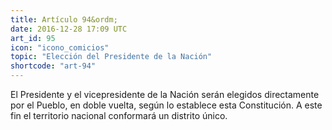 ```yaml
---
title: Artículo 94&ordm;
date: 2016-12-28 17:09 UTC
art_id: 95
icon: "icono_comicios"
topic: "Elección del Presidente de la Nación"
shortcode: "art-94"
---
```

El Presidente y el vicepresidente de la Nación serán elegidos directamente por el Pueblo, en doble vuelta, según lo establece esta Constitución. A este fin el territorio nacional conformará un distrito único.
